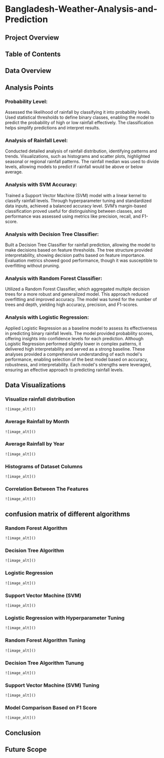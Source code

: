 # Bangladesh-Weather-Analysis-and-Prediction
## Project Overview
## Table of Contents
## Data Overview
## Analysis Points
  ### Probability Level:
  Assessed the likelihood of rainfall by classifying it into probability levels. Used statistical thresholds to define binary classes,      enabling the model to predict the probability of high or low rainfall effectively. The classification helps simplify predictions and      interpret results.
  ### Analysis of Rainfall Level:
  Conducted detailed analysis of rainfall distribution, identifying patterns and trends. Visualizations, such as histograms and scatter     plots, highlighted seasonal or regional rainfall patterns. The rainfall median was used to divide levels, allowing models to predict if   rainfall would be above or below average.
  ### Analysis with SVM Accuracy:
  Trained a Support Vector Machine (SVM) model with a linear kernel to classify rainfall levels. Through hyperparameter tuning and          standardized data inputs, achieved a balanced accuracy level. SVM’s margin-based classification proved useful for distinguishing          between classes, and performance was assessed using metrics like precision, recall, and F1-score.
  ### Analysis with Decision Tree Classifier:
  Built a Decision Tree Classifier for rainfall prediction, allowing the model to make decisions based on feature thresholds. The tree      structure provided interpretability, showing decision paths based on feature importance. Evaluation metrics showed good performance,      though it was susceptible to overfitting without pruning.
  ### Analysis with Random Forest Classifier:
  Utilized a Random Forest Classifier, which aggregated multiple decision trees for a more robust and generalized model. This approach
  reduced overfitting and improved accuracy. The model was tuned for the number of trees and depth, yielding high accuracy, precision,      and F1-scores.
  ### Analysis with Logistic Regression:
  Applied Logistic Regression as a baseline model to assess its effectiveness in predicting binary rainfall levels. The model provided      probability scores, offering insights into confidence levels for each prediction. Although Logistic Regression performed slightly lower   in complex patterns, it delivered high interpretability and served as a strong baseline.
These analyses provided a comprehensive understanding of each model's performance, enabling selection of the best model based on          accuracy, robustness, and interpretability. Each model's strengths were leveraged, ensuring an effective approach to predicting           rainfall levels.

## Data Visualizations
  ### Visualize rainfall distribution
    ![image_alt]()
  ### Average Rainfall by Month
    ![image_alt]()
  ### Average Rainfall by Year
    ![image_alt]()
  ### Histograms of Dataset Columns 
    ![image_alt]()
  ### Correlation Between The Features
    ![image_alt]()
## confusion matrix of different algorithms
  
  ### Random Forest Algorithm
    ![image_alt]()
  ### Decision Tree Algorithm
    ![image_alt]()
  ### Logistic Regression
    ![image_alt]()
  ### Support Vector Machine (SVM)
    ![image_alt]()
  ### Logistic Regression with Hyperparameter Tuning
    ![image_alt]()
  ### Random Forest Algorithm Tuning
    ![image_alt]()
  ### Decision Tree Algorithm Tunung
    ![image_alt]()
  ### Support Vector Machine (SVM) Tuning
    ![image_alt]()
  ### Model Comparison Based on F1 Score
    ![image_alt]()
## Conclusion
## Future Scope
  
  
